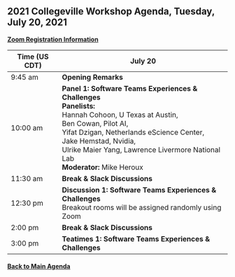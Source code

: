 
## 2021 Collegeville Workshop Agenda, Tuesday, July 20, 2021

[**Zoom Registration Information**](https://csbsju.zoom.us/meeting/register/tJwtceqprD0oG9DXfkUQ-OgLF0XvTl-Sr2Ty)

| **Time (US CDT)**| **July 20** |
|---|---|
| 9:45 am  | **Opening Remarks** |
| 10:00 am | **Panel 1: Software Teams Experiences & Challenges** <br> **Panelists:** <br> Hannah Cohoon, U Texas at Austin, <br> Ben Cowan, Pilot AI, <br> Yifat Dzigan, Netherlands eScience Center, <br> Jake Hemstad, Nvidia, <br> Ulrike Maier Yang, Lawrence Livermore National Lab <br> **Moderator:** Mike Heroux  |
| 11:30 am | **Break & Slack Discussions** |
| 12:30 pm | **Discussion 1: Software Teams Experiences & Challenges** <br> Breakout rooms will be assigned randomly using Zoom  |
| 2:00 pm | **Break & Slack Discussions** |
| 3:00 pm | **Teatimes 1: Software Teams Experiences & Challenges** |

#### [Back to Main Agenda](Agenda.md)
